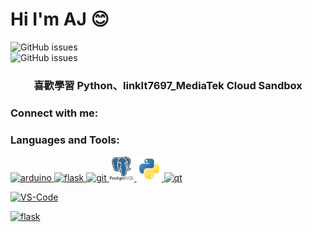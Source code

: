 # Hi I'm AJ 😊

![GitHub issues](https://img.shields.io/github/issues/xAJx/testone?logoColor=green&labelColor=gray)
<br/>
![GitHub issues](https://img.shields.io/github/issues/xAJx/Weather?logoColor=green&label=issue_weather&labelColor=red&color=blue)
<br/>

<h3 align="center">喜歡學習 Python、linkIt7697_MediaTek Cloud Sandbox</h3>

<h3 align="left">Connect with me:</h3>
<p align="left">
</p>

<h3 align="left">Languages and Tools:</h3>
<p align="left"> <a href="https://www.arduino.cc/" target="_blank" rel="noreferrer"> <img src="https://cdn.worldvectorlogo.com/logos/arduino-1.svg" alt="arduino" width="40" height="40"/> </a> <a href="https://flask.palletsprojects.com/" target="_blank" rel="noreferrer"> <img src="https://www.vectorlogo.zone/logos/pocoo_flask/pocoo_flask-icon.svg" alt="flask" width="40" height="40"/> </a> <a href="https://git-scm.com/" target="_blank" rel="noreferrer"> <img src="https://www.vectorlogo.zone/logos/git-scm/git-scm-icon.svg" alt="git" width="40" height="40"/> </a> <a href="https://www.postgresql.org" target="_blank" rel="noreferrer"> <img src="https://raw.githubusercontent.com/devicons/devicon/master/icons/postgresql/postgresql-original-wordmark.svg" alt="postgresql" width="40" height="40"/> </a> <a href="https://www.python.org" target="_blank" rel="noreferrer"> <img src="https://raw.githubusercontent.com/devicons/devicon/master/icons/python/python-original.svg" alt="python" width="40" height="40"/> </a> <a href="https://www.qt.io/" target="_blank" rel="noreferrer"> <img src="https://upload.wikimedia.org/wikipedia/commons/0/0b/Qt_logo_2016.svg" alt="qt" width="40" height="40"/> </a> </p>

<a href="(https://github.com/xAJx/xAJx/assets/42112934/e607c910-c0d2-45ae-a66b-f03402f0b1fd)/" target="_blank" rel="noreferrer"> <img src="(https://github.com/xAJx/xAJx/assets/42112934/e607c910-c0d2-45ae-a66b-f03402f0b1fd)" alt="VS-Code" width="40" height="40"/> </a>

<a href="https://flask.palletsprojects.com/" target="_blank" rel="noreferrer"> <img src="https://www.vectorlogo.zone/logos/pocoo_flask/pocoo_flask-icon.svg" alt="flask" width="40" height="40"/> </a>

<br/>


